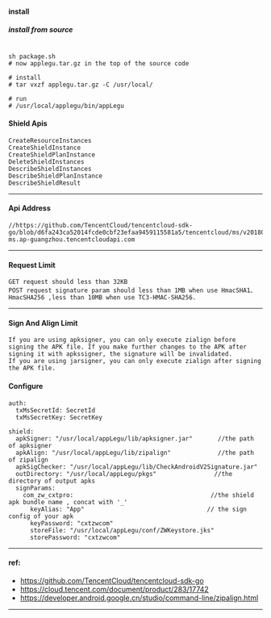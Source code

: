 
#### install

##### install from source
```$bash

sh package.sh
# now applegu.tar.gz in the top of the source code

# install
# tar vxzf applegu.tar.gz -C /usr/local/

# run 
# /usr/local/applegu/bin/appLegu

```


#### Shield Apis
```
CreateResourceInstances
CreateShieldInstance
CreateShieldPlanInstance
DeleteShieldInstances
DescribeShieldInstances
DescribeShieldPlanInstance
DescribeShieldResult

```


---
#### Api Address 
    //https://github.com/TencentCloud/tencentcloud-sdk-go/blob/d6fa243ca52014fcde0cbf23efaa9459115581a5/tencentcloud/ms/v20180408/models.go#L243
    ms.ap-guangzhou.tencentcloudapi.com 
---

#### Request Limit 
    GET request should less than 32KB
    POST request signature param should less than 1MB when use HmacSHA1、HmacSHA256 ,less than 10MB when use TC3-HMAC-SHA256.
 ----
 
#### Sign And Align Limit 

    If you are using apksigner, you can only execute zialign before signing the APK file. If you make further changes to the APK after signing it with apkssigner, the signature will be invalidated.
    If you are using jarsigner, you can only execute zialign after signing the APK file.

    
#### Configure

```$yaml
auth:
  txMsSecretId: SecretId
  txMsSecretKey: SecretKey

shield:
  apkSigner: "/usr/local/appLegu/lib/apksigner.jar"       //the path of apksigner
  apkAlign: "/usr/local/appLegu/lib/zipalign"             //the path of zipalign
  apkSigChecker: "/usr/local/appLegu/lib/CheckAndroidV2Signature.jar"       
  outDirectory: "/usr/local/appLegu/pkgs"                //the directory of output apks
  signParams:
    com_zw_cxtpro:                                      //the shield apk bundle name , concat with '_'
      keyAlias: "App"                                  // the sign config of your apk
      keyPassword: "cxtzwcom"
      storeFile: "/usr/local/appLegu/conf/ZWKeystore.jks"
      storePassword: "cxtzwcom"
```


---- 
#### ref:
- https://github.com/TencentCloud/tencentcloud-sdk-go
- https://cloud.tencent.com/document/product/283/17742
- https://developer.android.google.cn/studio/command-line/zipalign.html
----